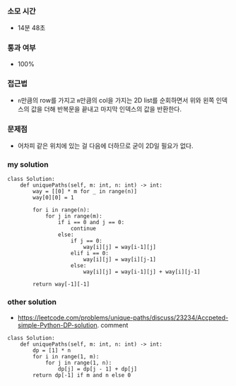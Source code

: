 ### 소모 시간
- 14분 48초

### 통과 여부
- 100%

### 접근법
- `n`만큼의 row를 가지고 `m`만큼의 col을 가지는 2D list를 순회하면서 위와 왼쪽 인덱스의 값을 더해 반복문을 끝내고 마지막 인덱스의 값을 반환한다.

### 문제점
- 어차피 같은 위치에 있는 걸 다음에 더하므로 굳이 2D일 필요가 없다.

### my solution
```
class Solution:
    def uniquePaths(self, m: int, n: int) -> int:
        way = [[0] * m for _ in range(n)]
        way[0][0] = 1
        
        for i in range(n):
            for j in range(m):
                if i == 0 and j == 0:
                    continue
                else:
                    if j == 0:
                        way[i][j] = way[i-1][j]
                    elif i == 0:
                        way[i][j] = way[i][j-1]
                    else:
                        way[i][j] = way[i-1][j] + way[i][j-1]
        
        return way[-1][-1]
```

### other solution
- https://leetcode.com/problems/unique-paths/discuss/23234/Accpeted-simple-Python-DP-solution. comment
```
class Solution:
    def uniquePaths(self, m: int, n: int) -> int:
        dp = [1] * n
        for i in range(1, m):
            for j in range(1, n):
                dp[j] = dp[j - 1] + dp[j]
        return dp[-1] if m and n else 0
```